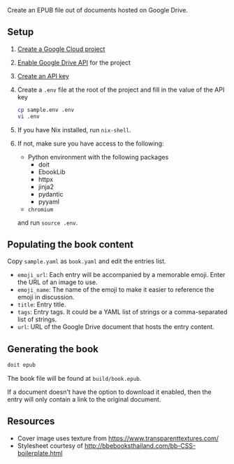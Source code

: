 Create an EPUB file out of documents hosted on Google Drive.

## Setup

1. [Create a Google Cloud project](https://cloud.google.com/resource-manager/docs/creating-managing-projects)
1. [Enable Google Drive API](https://cloud.google.com/endpoints/docs/openapi/enable-api) for the project
1. [Create an API key](https://cloud.google.com/docs/authentication/api-keys)
1. Create a `.env` file at the root of the project and fill in the value of the API key

   ```sh
   cp sample.env .env
   vi .env
   ```

1. If you have Nix installed, run `nix-shell`.
1. If not, make sure you have access to the following:

   - Python environment with the following packages
     - doit
     - EbookLib
     - httpx
     - jinja2
     - pydantic
     - pyyaml
   - `chromium`

   and run `source .env`.

## Populating the book content

Copy `sample.yaml` as `book.yaml` and edit the entries list.

- `emoji_url`: Each entry will be accompanied by a memorable emoji. Enter the URL of an image to use.
- `emoji_name`: The name of the emoji to make it easier to reference the emoji in discussion.
- `title`: Entry title.
- `tags`: Entry tags. It could be a YAML list of strings or a comma-separated list of strings.
- `url`: URL of the Google Drive document that hosts the entry content.

## Generating the book

```sh
doit epub
```

The book file will be found at `build/book.epub`.

If a document doesn't have the option to download it enabled, then the entry will only
contain a link to the original document.

## Resources
- Cover image uses texture from https://www.transparenttextures.com/
- Stylesheet courtesy of http://bbebooksthailand.com/bb-CSS-boilerplate.html
